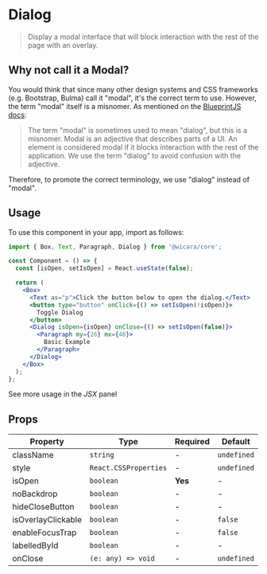 # Dialog

> Display a modal interface that will block interaction with the rest of the page with an overlay.

## Why not call it a Modal?

You would think that since many other design systems and CSS frameworks (e.g. Bootstrap, Bulma) call it "modal", it's the correct term to use. However, the term "modal" itself is a misnomer. As mentioned on the [BlueprintJS docs](https://blueprintjs.com/docs/versions/2/#core/components/dialog):

> The term "modal" is sometimes used to mean "dialog", but this is a misnomer. Modal is an adjective that describes parts of a UI. An element is considered modal if it blocks interaction with the rest of the application. We use the term "dialog" to avoid confusion with the adjective.

Therefore, to promote the correct terminology, we use "dialog" instead of "modal".

## Usage

To use this component in your app, import as follows:

```jsx
import { Box, Text, Paragraph, Dialog } from '@wicara/core';

const Component = () => {
  const [isOpen, setIsOpen] = React.useState(false);

  return (
    <Box>
      <Text as="p">Click the button below to open the dialog.</Text>
      <button type="button" onClick={() => setIsOpen(!isOpen)}>
        Toggle Dialog
      </button>
      <Dialog isOpen={isOpen} onClose={() => setIsOpen(false)}>
        <Paragraph my={26} mx={48}>
          Basic Example
        </Paragraph>
      </Dialog>
    </Box>
  );
};
```

See more usage in the _JSX_ panel

## Props

| Property           | Type                  | Required | Default     |
| ------------------ | --------------------- | -------- | ----------- |
| className          | `string`              | -        | `undefined` |
| style              | `React.CSSProperties` | -        | `undefined` |
| isOpen             | `boolean`             | **Yes**  | -           |
| noBackdrop         | `boolean`             | -        | -           |
| hideCloseButton    | `boolean`             | -        | -           |
| isOverlayClickable | `boolean`             | -        | `false`     |
| enableFocusTrap    | `boolean`             | -        | `false`     |
| labelledById       | `boolean`             | -        | -           |
| onClose            | `(e: any) => void`    | -        | `undefined` |
